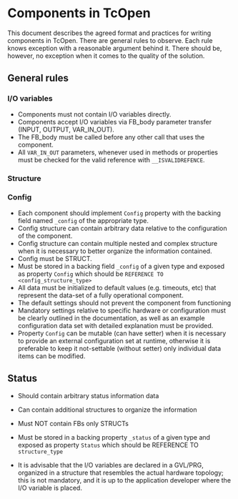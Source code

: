 # Components in TcOpen

This document describes the agreed format and practices for writing components in TcOpen. There are general rules to observe. Each rule knows exception with a reasonable argument behind it. There should be, however, no exception when it comes to the quality of the solution.

## General rules

### I/O variables

- Components must not contain I/O variables directly.
- Components accept I/O variables via FB_body parameter transfer (INPUT, OUTPUT, VAR_IN_OUT).
- The FB_body must be called before any other call that uses the component.
- All `VAR_IN_OUT` parameters, whenever used in methods or properties must be checked for the valid reference with `__ISVALIDREFENCE`.

### Structure

### Config

- Each component should implement `Config` property with the backing field named `_config` of the appropriate type.
- Config structure can contain arbitrary data relative to the configuration of the component.
- Config structure can contain multiple nested and complex structure when it is necessary to better organize the information contained.
- Config must be STRUCT.
- Must be stored in a backing field `_config` of a given type and exposed as property `Config` which should be `REFERENCE TO <config_structure_type>`
- All data must be initialized to default values (e.g. timeouts, etc) that represent the data-set of a fully operational component. 
- The default settings should not prevent the component from functioning
- Mandatory settings relative to specific hardware or configuration must be clearly outlined in the documentation, as well as an example configuration data set with detailed explanation must be provided.
- Property `Config` can be mutable (can have setter) when it is necessary to provide an external configuration set at runtime, otherwise it is preferable to keep it not-settable (without setter) only individual data items can be modified.

## Status

- Should contain arbitrary status information data
- Can contain additional structures to organize the information
- Must NOT contain FBs only STRUCTs
- Must be stored in a backing property `_status` of a given type and exposed as property `Status` which should be REFERENCE TO `structure_type`


- It is advisable that the I/O variables are declared in a GVL/PRG, organized in a structure that resembles the actual hardware topology; this is not mandatory, and it is up to the application developer where the I/O variable is placed.
